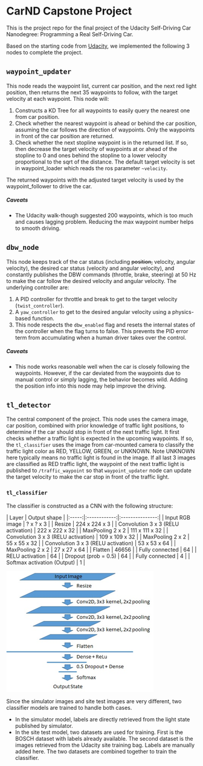 # CarND Capstone Project
This is the project repo for the final project of the Udacity Self-Driving Car Nanodegree: Programming a Real Self-Driving Car.

Based on the starting code from [Udacity](https://github.com/udacity/CarND-Capstone), we implemented the following 3 nodes to complete the project.

## `waypoint_updater`
This node reads the waypoint list, current car position, and the next red light position, then returns the next 35 waypoints to follow, with the target velocity at each waypoint. This node will:

1. Constructs a KD Tree for all waypoints to easily query the nearest one from car position.
2. Check whether the nearest waypoint is ahead or behind the car position, assuming the car follows the direction of waypoints. Only the waypoints in front of the car position are returned.
3. Check whether the next stopline waypoint is in the returned list. If so, then decrease the target velocity of waypoints at or ahead of the stopline to 0 and ones behind the stopline to a lower velocity proportional to  the sqrt of the distance. The default target velocity is set in waypoint_loader which reads the ros parameter `~velocity`.

The returned waypoints with the adjusted target velocity is used by the waypoint_follower to drive the car.

##### Caveats
* The Udacity walk-though suggested 200 waypoints, which is too much and causes lagging problem. Reducing the max waypoint number helps to smooth driving.

## `dbw_node`
This node keeps track of the car status (including ~~position,~~ velocity, angular velocity), the desired car status (velocity and angular velocity), and constantly publishes the DBW commands (throttle, brake, steering) at 50 Hz to make the car follow the desired velocity and angular velocity.
The underlying controller are:
1. A PID controller for throttle and break to get to the target velocity (`twist_controller`).
2. A `yaw_controller` to get to the desired angular velocity using a physics-based function.
3. This node respects the `dbw_enabled` flag and resets the internal states of the controller when the flag turns to false. This prevents the PID error term from accumulating when a human driver takes over the control.

##### Caveats
* This node works reasonable well when the car is closely following the waypoints. However, if the car deviated from the waypoints due to manual control or simply lagging, the behavior becomes wild. Adding the position info into this node may help improve the driving.

## `tl_detector`
The central component of the project. This node uses the camera image, car position, combined with prior knowledge of traffic light positions, to determine if the car should stop in front of the next traffic light. It first checks whether a traffic light is expected in the upcoming waypoints. If so, the `tl_classifier` uses the image from car-mounted camera to classify the traffic light color as RED, YELLOW, GREEN, or UNKNOWN. Note UNKNOWN here typically means no traffic light is found in the image. If all last 3 images are classified as RED traffic light, the waypoint of the next traffic light is published to `/traffic_waypoint` so that `waypoint_updater` node can update the target velocity to make the car stop in front of the traffic light.

### `tl_classifier`
The classifier is constructed as a CNN with the following structure:

| Layer | Output shape |
|:-----:|:------------:|:---------------:|
| Input RGB image | ? x ? x 3 |
| Resize | 224 x 224 x 3 |
| Convolution 3 x 3 (RELU activation) | 222 x 222 x 32 |
| MaxPooling 2 x 2 | 111 x 111 x 32 |
| Convolution 3 x 3 (RELU activation) | 109 x 109 x 32 |
| MaxPooling 2 x 2 | 55 x 55 x 32 |
| Convolution 3 x 3 (RELU activation) | 53 x 53 x 64 |
| MaxPooling 2 x 2 | 27 x 27 x 64 |
| Flatten | 46656 |
| Fully connected | 64 |
| RELU activation | 64 |
| Dropout (prob = 0.5) | 64 |
| Fully connected | 4 |
| Softmax activation (Output) | 1 |

![tl_classifier structure](cnn_structure.jpg)

Since the simulator images and site test images are very different, two classifier models are trained to handle both cases.
* In the simulator model, labels are directly retrieved from the light state published by simulator.
* In the site test model, two datasets are used for training. First is the BOSCH dataset with labels already available. The second dataset is the images retrieved from the Udacity site training bag. Labels are manually added here. The two datasets are combined together to train the classifier.
